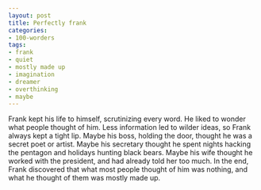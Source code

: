 ```yaml
---
layout: post
title: Perfectly frank
categories:
- 100-worders
tags:
- frank
- quiet
- mostly made up
- imagination
- dreamer
- overthinking
- maybe
---
```

Frank kept his life to himself, scrutinizing every word.
He liked to wonder what people thought of him. Less information led to wilder ideas, so Frank always kept a tight lip.
Maybe his boss, holding the door, thought he was a secret poet or artist. Maybe his secretary thought he spent nights hacking the pentagon and holidays hunting black bears.
Maybe his wife thought he worked with the president, and had already told her too much.
In the end, Frank discovered that what most people thought of him was nothing, and what he thought of them was mostly made up. 
